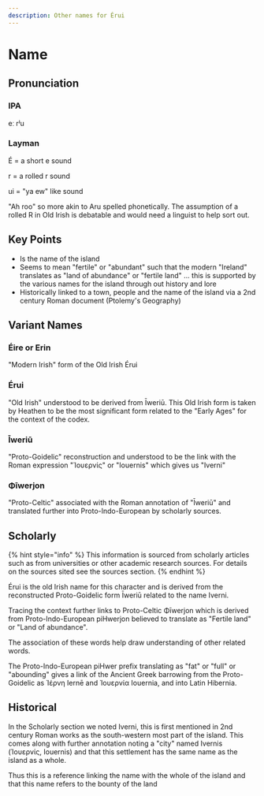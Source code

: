 ```yaml
---
description: Other names for Érui
---
```


# Name

## Pronunciation

### IPA

eː rʲu

### Layman

É = a short e sound

r = a rolled r sound

ui = "ya ew" like sound

"Ah roo" so more akin to Aru spelled phonetically. The assumption of a rolled R in Old Irish is debatable and would need a linguist to help sort out.

## Key Points

* Is the name of the island
* Seems to mean "fertile" or "abundant" such that the modern "Ireland" translates as "land of abundance" or "fertile land" ... this is supported by the various names for the island through out history and lore
* Historically linked to a town, people and the name of the island via a 2nd century Roman document (Ptolemy's Geography)

## Variant Names

### Éire or Erin

"Modern Irish" form of the Old Irish Érui

### Érui

"Old Irish" understood to be derived from Īweriū. This Old Irish form is taken by Heathen to be the most significant form related to the "Early Ages" for the context of the codex.

### Īweriū

"Proto-Goidelic" reconstruction and understood to be the link with the Roman expression "Ἰουερνίς" or "Iouernis" which gives us "Iverni"

### Φīwerjon

"Proto-Celtic" associated with the Roman annotation of "Īweriū" and translated further into Proto-Indo-European by scholarly sources.



## Scholarly

{% hint style="info" %}
This information is sourced from scholarly articles such as from universities or other academic research sources. For details on the sources sited see the sources section.
{% endhint %}

Érui is the old Irish name for this character and is derived from the reconstructed Proto-Goidelic form Īweriū related to the name Iverni.

Tracing the context further links to Proto-Celtic Φīwerjon which is derived from Proto-Indo-European piHwerjon believed to translate as "Fertile land" or "Land of abundance".

The association of these words help draw understanding of other related words.

The Proto-Indo-European piHwer prefix translating as "fat" or "full" or "abounding" gives a link of the Ancient Greek barrowing from the Proto-Goidelic as Ἰέρνη Iernē and Ἰουερνία Iouernia, and into Latin Hibernia.

## Historical

In the Scholarly section we noted Iverni, this is first mentioned in 2nd century Roman works as the south-western most part of the island. This comes along with further annotation noting a "city" named Ivernis (Ἰουερνίς, Iouernis) and that this settlement has the same name as the island as a whole.

Thus this is a reference linking the name with the whole of the island and that this name refers to the bounty of the land
